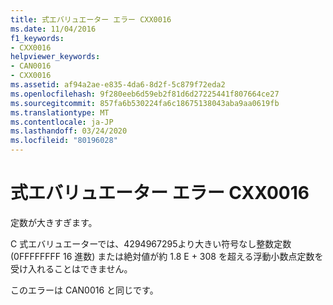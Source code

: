 ```yaml
---
title: 式エバリュエーター エラー CXX0016
ms.date: 11/04/2016
f1_keywords:
- CXX0016
helpviewer_keywords:
- CAN0016
- CXX0016
ms.assetid: af94a2ae-e835-4da6-8d2f-5c879f72eda2
ms.openlocfilehash: 9f280eeb6d59eb2f81d6d27225441f807664ce27
ms.sourcegitcommit: 857fa6b530224fa6c18675138043aba9aa0619fb
ms.translationtype: MT
ms.contentlocale: ja-JP
ms.lasthandoff: 03/24/2020
ms.locfileid: "80196028"
---
```

# <a name="expression-evaluator-error-cxx0016"></a>式エバリュエーター エラー CXX0016

定数が大きすぎます。

C 式エバリュエーターでは、4294967295より大きい符号なし整数定数 (0FFFFFFFF 16 進数) または絶対値が約 1.8 E + 308 を超える浮動小数点定数を受け入れることはできません。

このエラーは CAN0016 と同じです。
